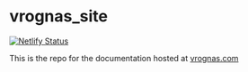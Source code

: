 # vrognas_site

[![Netlify Status](https://api.netlify.com/api/v1/badges/6d9ad640-566a-4eb4-af99-9f47b519a3a6/deploy-status)](https://app.netlify.com/sites/vrognas/deploys)

This is the repo for the documentation hosted at [vrognas.com](https://vrognas.com/)

